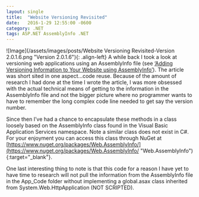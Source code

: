 ```yaml
---
layout: single
title:  "Website Versioning Revisited"
date:   2016-1-29 12:55:00 -0600
category: .NET
tags: ASP.NET AssemblyInfo .NET
---
```


![Image](/assets/images/posts/Website Versioning Revisited-Version 2.0.1.6.png "Version 2.0.1.6"){: .align-left} A while back I took a look at versioning web applications using an AssemblyInfo file (see [‘Adding Versioning Information to Your Website using AssemblyInfo’](/.net/adding-versioning-information-to-your-website-using-assemblyinfo "Adding Versioning Information to Your Website using AssemblyInfo")).  The article was short sited in one aspect…code reuse.  Because of the amount of research I had done at the time I wrote the article, I was more obsessed with the actual technical means of getting to the information in the AssemblyInfo file and not the bigger picture where no programmer wants to have to remember the long complex code line needed to get say the version number.

Since then I’ve had a chance to encapsulate these methods in a class loosely based on the AssemblyInfo class found in the Visual Basic Application Services namespace.  Note a similar class does not exist in C#.  For your enjoyment you can access this class through NuGet at [https://www.nuget.org/packages/Web.AssemblyInfo/](https://www.nuget.org/packages/Web.AssemblyInfo/ "Web.AssemblyInfo"){:target="_blank"}.

One last interesting thing to note is that this code for a reason I have yet to have time to research will not pull the information from the AssemblyInfo file in the App_Code folder without implementing a global.asax class inherited from System.Web.HttpApplication (NOT SCRIPTED).